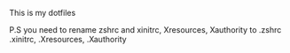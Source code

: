 This is my dotfiles

P.S you need to rename zshrc and xinitrc, Xresources, Xauthority to .zshrc .xinitrc, .Xresources, .Xauthority 

